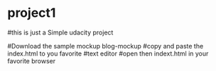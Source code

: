 # project1
#this is just a Simple udacity project

#Download the sample mockup blog-mockup
#copy and paste the index.html to you favorite #text editor
#open then indext.html in your favorite browser


